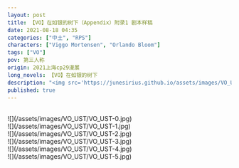 ```yaml
---
layout: post
title: 【VO】在如银的树下（Appendix）附录1 剧本样稿
date: 2021-08-18 04:35
categories: ["中土", "RPS"]
characters: ["Viggo Mortensen", "Orlando Bloom"]
tags: ["VO"]
pov: 第三人称
origin: 2021上海cp29漫展
long_novels: 【VO】在如银的树下
description: "<img src='https://junesirius.github.io/assets/images/VO_UST/VO_UST-0.jpg' style='height: 200px; width: auto; object-fit: scale-down;'><img src='https://junesirius.github.io/assets/images/VO_UST/VO_UST-1.jpg' style='height: 200px; width: auto; object-fit: scale-down;'><img src='https://junesirius.github.io/assets/images/VO_UST/VO_UST-2.jpg' style='height: 200px; width: auto; object-fit: scale-down;'><img src='https://junesirius.github.io/assets/images/VO_UST/VO_UST-4.jpg' style='height: 200px; width: auto; object-fit: scale-down;'><img src='https://junesirius.github.io/assets/images/VO_UST/VO_UST-5.jpg' style='height: 200px; width: auto; object-fit: scale-down;'>"
published: true
---
```


<br>
![](/assets/images/VO_UST/VO_UST-0.jpg)
<br>
![](/assets/images/VO_UST/VO_UST-1.jpg)
<br>
![](/assets/images/VO_UST/VO_UST-2.jpg)
<br>
![](/assets/images/VO_UST/VO_UST-3.jpg)
<br>
![](/assets/images/VO_UST/VO_UST-4.jpg)
<br>
![](/assets/images/VO_UST/VO_UST-5.jpg)
<br>
